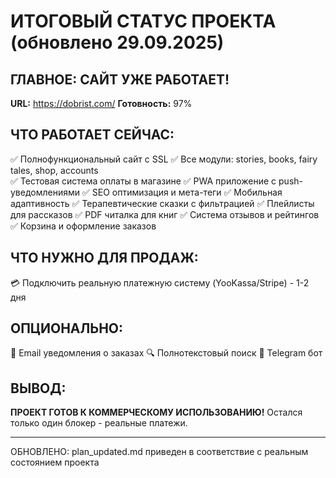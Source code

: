 # ИТОГОВЫЙ СТАТУС ПРОЕКТА (обновлено 29.09.2025)

## ГЛАВНОЕ: САЙТ УЖЕ РАБОТАЕТ! 
**URL:** https://dobrist.com/
**Готовность:** 97%

## ЧТО РАБОТАЕТ СЕЙЧАС:
✅ Полнофункциональный сайт с SSL
✅ Все модули: stories, books, fairy tales, shop, accounts  
✅ Тестовая система оплаты в магазине
✅ PWA приложение с push-уведомлениями
✅ SEO оптимизация и мета-теги
✅ Мобильная адаптивность
✅ Терапевтические сказки с фильтрацией
✅ Плейлисты для рассказов
✅ PDF читалка для книг
✅ Система отзывов и рейтингов
✅ Корзина и оформление заказов

## ЧТО НУЖНО ДЛЯ ПРОДАЖ:
💳 Подключить реальную платежную систему (YooKassa/Stripe) - 1-2 дня

## ОПЦИОНАЛЬНО:
📧 Email уведомления о заказах
🔍 Полнотекстовый поиск
📱 Telegram бот

## ВЫВОД:
**ПРОЕКТ ГОТОВ К КОММЕРЧЕСКОМУ ИСПОЛЬЗОВАНИЮ!**
Остался только один блокер - реальные платежи.

---
ОБНОВЛЕНО: plan_updated.md приведен в соответствие с реальным состоянием проекта
